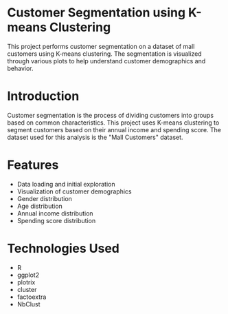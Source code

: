 # Customer Segmentation using K-means Clustering
This project performs customer segmentation on a dataset of mall customers using K-means clustering. The segmentation is visualized through various plots to help understand customer demographics and behavior.

# Introduction
Customer segmentation is the process of dividing customers into groups based on common characteristics. This project uses K-means clustering to segment customers based on their annual income and spending score. The dataset used for this analysis is the "Mall Customers" dataset.

# Features
- Data loading and initial exploration
- Visualization of customer demographics
- Gender distribution
- Age distribution
- Annual income distribution
- Spending score distribution

# Technologies Used
- R
- ggplot2
- plotrix
- cluster
- factoextra
- NbClust
